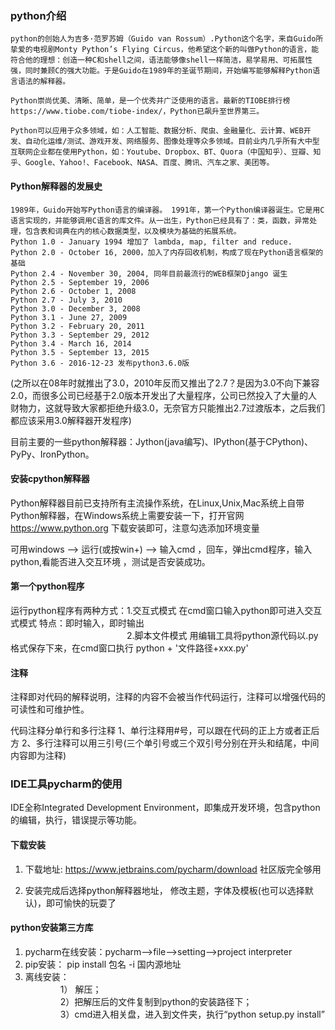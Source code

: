 ### python介绍

    python的创始人为吉多·范罗苏姆（Guido van Rossum）.Python这个名字，来自Guido所挚爱的电视剧Monty Python’s Flying Circus，他希望这个新的叫做Python的语言，能符合他的理想：创造一种C和shell之间，语法能够像shell一样简洁，易学易用、可拓展性强，同时兼顾C的强大功能。于是Guido在1989年的圣诞节期间，开始编写能够解释Python语言语法的解释器。

    Python崇尚优美、清晰、简单，是一个优秀并广泛使用的语言。最新的TIOBE排行榜https://www.tiobe.com/tiobe-index/，Python已飙升至世界第三。

    Python可以应用于众多领域，如：人工智能、数据分析、爬虫、金融量化、云计算、WEB开发、自动化运维/测试、游戏开发、网络服务、图像处理等众多领域。目前业内几乎所有大中型互联网企业都在使用Python，如：Youtube、Dropbox、BT、Quora（中国知乎）、豆瓣、知乎、Google、Yahoo!、Facebook、NASA、百度、腾讯、汽车之家、美团等。

#### Python解释器的发展史

    1989年，Guido开始写Python语言的编译器。 1991年，第一个Python编译器诞生。它是用C语言实现的，并能够调用C语言的库文件。从一出生，Python已经具有了：类，函数，异常处理，包含表和词典在内的核心数据类型，以及模块为基础的拓展系统。
    Python 1.0 - January 1994 增加了 lambda, map, filter and reduce.
    Python 2.0 - October 16, 2000，加入了内存回收机制，构成了现在Python语言框架的基础
    Python 2.4 - November 30, 2004, 同年目前最流行的WEB框架Django 诞生
    Python 2.5 - September 19, 2006
    Python 2.6 - October 1, 2008
    Python 2.7 - July 3, 2010
    Python 3.0 - December 3, 2008
    Python 3.1 - June 27, 2009
    Python 3.2 - February 20, 2011
    Python 3.3 - September 29, 2012
    Python 3.4 - March 16, 2014
    Python 3.5 - September 13, 2015
    Python 3.6 - 2016-12-23 发布python3.6.0版 
        
(之所以在08年时就推出了3.0，2010年反而又推出了2.7？是因为3.0不向下兼容2.0，而很多公司已经基于2.0版本开发出了大量程序，公司已然投入了大量的人财物力，这就导致大家都拒绝升级3.0，无奈官方只能推出2.7过渡版本，之后我们都应该采用3.0解释器开发程序)

目前主要的一些python解释器：Jython(java编写)、IPython(基于CPython)、PyPy、IronPython。

#### 安装cpython解释器

Python解释器目前已支持所有主流操作系统，在Linux,Unix,Mac系统上自带Python解释器，在Windows系统上需要安装一下，打开官网 https://www.python.org 下载安装即可，注意勾选添加环境变量

可用windows --> 运行(或按win+) --> 输入cmd ，回车，弹出cmd程序，输入python,看能否进入交互环境 ，测试是否安装成功。

#### 第一个python程序

运行python程序有两种方式：1.交互式模式   在cmd窗口输入python即可进入交互式模式 特点：即时输入，即时输出  
 &emsp;&emsp;&emsp;&emsp;&emsp;&emsp;&emsp;&emsp;&emsp;&emsp;&emsp;&emsp;&emsp;                      2.脚本文件模式 用编辑工具将python源代码以.py格式保存下来，在cmd窗口执行 python + '文件路径+xxx.py'

#### 注释

注释即对代码的解释说明，注释的内容不会被当作代码运行，注释可以增强代码的可读性和可维护性。

代码注释分单行和多行注释
1、单行注释用#号，可以跟在代码的正上方或者正后方
2、多行注释可以用三引号(三个单引号或三个双引号分别在开头和结尾，中间内容即为注释)

### IDE工具pycharm的使用

IDE全称Integrated Development Environment，即集成开发环境，包含python的编辑，执行，错误提示等功能。

#### 下载安装

1. 下载地址: https://www.jetbrains.com/pycharm/download  社区版完全够用

2. 安装完成后选择python解释器地址， 修改主题，字体及模板(也可以选择默认)，即可愉快的玩耍了

#### python安装第三方库  
1. pycharm在线安装：pycharm-->file-->setting-->project interpreter  
2. pip安装： pip install 包名 -i 国内源地址  
3. 离线安装：  
&emsp;&emsp;&emsp;&emsp;1） 解压；  
&emsp;&emsp;&emsp;&emsp;2）把解压后的文件复制到python的安装路径下；  
&emsp;&emsp;&emsp;&emsp;3）cmd进入相关盘，进入到文件夹，执行“python setup.py install”    


